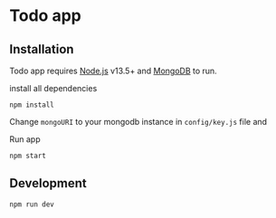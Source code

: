 # Todo app

## Installation

Todo app requires [Node.js](https://nodejs.org/) v13.5+ and [MongoDB](https://www.mongodb.com/) to run.

install all dependencies

```
npm install
```

Change `mongoURI` to your mongodb instance in `config/key.js` file and

Run app
```
npm start
```

## Development

```
npm run dev
```